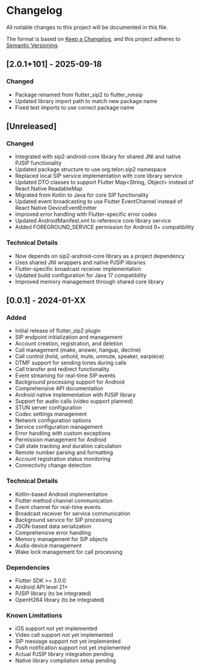 # Changelog

All notable changes to this project will be documented in this file.

The format is based on [Keep a Changelog](https://keepachangelog.com/en/1.0.0/),
and this project adheres to [Semantic Versioning](https://semver.org/spec/v2.0.0.html).

## [2.0.1+101] - 2025-09-18

### Changed
- Package renamed from flutter_sip2 to flutter_nmsip
- Updated library import path to match new package name
- Fixed test imports to use correct package name

## [Unreleased]

### Changed
- Integrated with sip2-android-core library for shared JNI and native PJSIP functionality
- Updated package structure to use org.telon.sip2 namespace
- Replaced local SIP service implementation with core library service
- Updated DTO classes to support Flutter Map<String, Object> instead of React Native ReadableMap
- Migrated from Kotlin to Java for core SIP functionality
- Updated event broadcasting to use Flutter EventChannel instead of React Native DeviceEventEmitter
- Improved error handling with Flutter-specific error codes
- Updated AndroidManifest.xml to reference core library service
- Added FOREGROUND_SERVICE permission for Android 9+ compatibility

### Technical Details
- Now depends on sip2-android-core library as a project dependency
- Uses shared JNI wrappers and native PJSIP libraries
- Flutter-specific broadcast receiver implementation
- Updated build configuration for Java 17 compatibility
- Improved memory management through shared core library

## [0.0.1] - 2024-01-XX

### Added
- Initial release of flutter_sip2 plugin
- SIP endpoint initialization and management
- Account creation, registration, and deletion
- Call management (make, answer, hangup, decline)
- Call control (hold, unhold, mute, unmute, speaker, earpiece)
- DTMF support for sending tones during calls
- Call transfer and redirect functionality
- Event streaming for real-time SIP events
- Background processing support for Android
- Comprehensive API documentation
- Android native implementation with PJSIP library
- Support for audio calls (video support planned)
- STUN server configuration
- Codec settings management
- Network configuration options
- Service configuration management
- Error handling with custom exceptions
- Permission management for Android
- Call state tracking and duration calculation
- Remote number parsing and formatting
- Account registration status monitoring
- Connectivity change detection

### Technical Details
- Kotlin-based Android implementation
- Flutter method channel communication
- Event channel for real-time events
- Broadcast receiver for service communication
- Background service for SIP processing
- JSON-based data serialization
- Comprehensive error handling
- Memory management for SIP objects
- Audio device management
- Wake lock management for call processing

### Dependencies
- Flutter SDK >= 3.0.0
- Android API level 21+
- PJSIP library (to be integrated)
- OpenH264 library (to be integrated)

### Known Limitations
- iOS support not yet implemented
- Video call support not yet implemented
- SIP message support not yet implemented
- Push notification support not yet implemented
- Actual PJSIP library integration pending
- Native library compilation setup pending

